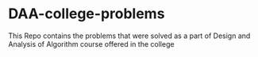 # DAA-college-problems
This Repo contains the problems that were solved as a part of Design and Analysis of Algorithm course offered in the college
